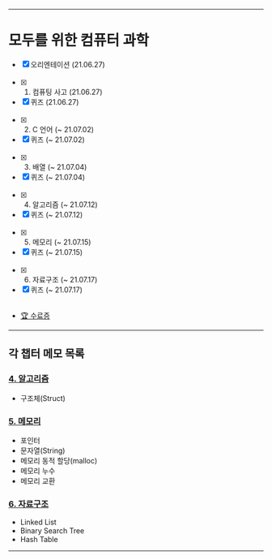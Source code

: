 ___
# 모두를 위한 컴퓨터 과학
- [x] 오리엔테이션 (21.06.27)
<br><br>
- [x] 1. 컴퓨팅 사고 (21.06.27)
- [x] 퀴즈 (21.06.27)
<br><br>
- [x] 2. C 언어 (~ 21.07.02)
- [x] 퀴즈 (~ 21.07.02)
<br><br>
- [x] 3. 배열 (~ 21.07.04)
- [x] 퀴즈 (~ 21.07.04)
<br><br>
- [x] 4. 알고리즘 (~ 21.07.12)
- [x] 퀴즈 (~ 21.07.12)
<br><br>
- [x] 5. 메모리 (~ 21.07.15)
- [x] 퀴즈 (~ 21.07.15)
<br><br>
- [x] 6. 자료구조 (~ 21.07.17)
- [x] 퀴즈 (~ 21.07.17)
<br><br>
- [🏆 수료증](http://www.boostcourse.org/certificate/A20210717-740297?langCode=ko)
___
## 각 챕터 메모 목록
### [4. 알고리즘](4_알고리즘.md)
- 구조체(Struct)
### [5. 메모리](5_메모리.md)
- 포인터
- 문자열(String)
- 메모리 동적 할당(malloc)
- 메모리 누수
- 메모리 교환
### [6. 자료구조](6_자료구조.md)
- Linked List
- Binary Search Tree
- Hash Table
___
